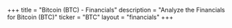 +++
title = "Bitcoin (BTC) - Financials"
description = "Analyze the Financials for Bitcoin (BTC)"
ticker = "BTC"
layout = "financials"
+++

